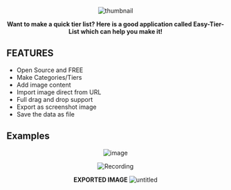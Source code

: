 <div align="center">
  
![thumbnail](https://github.com/Akascape/Easy-Tier-List/assets/89206401/38ab6f2d-f625-498a-ba19-b5cf03352068)

**Want to make a quick tier list? Here is a good application called Easy-Tier-List which can help you make it!**

</div>

## FEATURES
- Open Source and FREE
- Make Categories/Tiers
- Add image content
- Import image direct from URL
- Full drag and drop support
- Export as screenshot image
- Save the data as file

## Examples
<div align="center">
  
![image](https://github.com/Akascape/Easy-Tier-List/assets/89206401/e33c2ae9-2be6-41b0-8864-d444d1e9ff9d)

![Recording](https://github.com/Akascape/Easy-Tier-List/assets/89206401/2a31411d-7237-4e00-b50b-c1e28dc805fc)

**EXPORTED IMAGE**
![untitled](https://github.com/Akascape/Easy-Tier-List/assets/89206401/9478a912-d65c-4aa0-99e5-0f0a042c2b4d)
</div>
